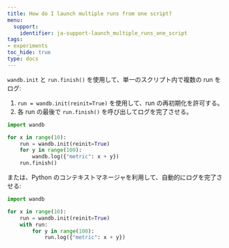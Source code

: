 ```yaml
---
title: How do I launch multiple runs from one script?
menu:
  support:
    identifier: ja-support-launch_multiple_runs_one_script
tags:
- experiments
toc_hide: true
type: docs
---
```


`wandb.init` と `run.finish()` を使用して、単一のスクリプト内で複数の run をログ:

1. `run = wandb.init(reinit=True)` を使用して、run の再初期化を許可する。
2. 各 run の最後で `run.finish()` を呼び出してログを完了させる。

```python
import wandb

for x in range(10):
    run = wandb.init(reinit=True)
    for y in range(100):
        wandb.log({"metric": x + y})
    run.finish()
```

または、Python のコンテキストマネージャを利用して、自動的にログを完了させる:

```python
import wandb

for x in range(10):
    run = wandb.init(reinit=True)
    with run:
        for y in range(100):
            run.log({"metric": x + y})
```